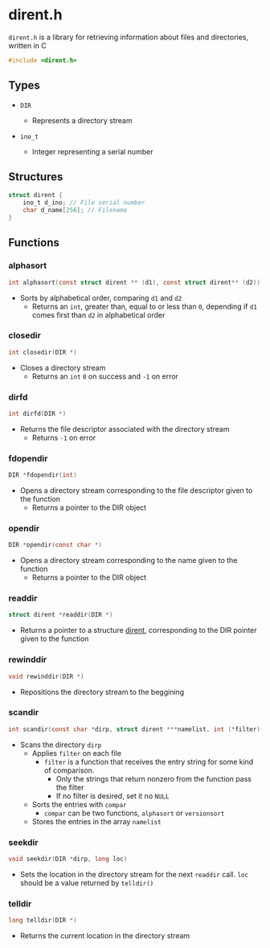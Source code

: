# dirent.h
`dirent.h` is a library for retrieving information about files and directories, written in C

```c
#include <dirent.h>
```

## Types
- `DIR`
    - Represents a directory stream

- `ino_t`
    - Integer representing a serial number

## Structures
```c
struct dirent {
    ino_t d_ino; // File serial number
    char d_name[256]; // Filename
}
```


## Functions

### alphasort
```c
int alphasort(const struct dirent ** (d1), const struct dirent** (d2))
```

- Sorts by alphabetical order, comparing `d1` and `d2`
    - Returns an `int`, greater than, equal to or less than `0`, depending if `d1` comes first than `d2` in alphabetical order


### closedir
```c
int closedir(DIR *)
```
- Closes a directory stream
    - Returns an `int` `0` on success and `-1` on error

### dirfd
```c
int dirfd(DIR *)
```
- Returns the file descriptor associated with the directory stream
    - Returns `-1` on error

### fdopendir
```c
DIR *fdopendir(int)
```
- Opens a directory stream corresponding to the file descriptor given to the function
    - Returns a pointer to the DIR object


### opendir
```c
DIR *opendir(const char *)
```
- Opens a directory stream corresponding to the name given to the function
    - Returns a pointer to the DIR object

### readdir
```c
struct dirent *readdir(DIR *)
```
- Returns a pointer to a structure [dirent](#Structures), corresponding to the DIR pointer given to the function

### rewinddir
```c
void rewinddir(DIR *)
```
- Repositions the directory stream to the beggining

### scandir
```c
int scandir(const char *dirp, struct dirent ***namelist, int (*filter)(const struct dirent *), int(*compar)(const struct dirent **) )
```
- Scans the directory `dirp`
    - Applies `filter` on each file
        - `filter` is a function that receives the entry string for some kind of comparison.
            - Only the strings that return nonzero from the function pass the filter
            - If no filter is desired, set it no `NULL`
    - Sorts the entries with `compar`
        - `compar` can be two functions, `alphasort` or `versionsort`
    - Stores the entries in the array `namelist`

### seekdir
```c
void seekdir(DIR *dirp, long loc)
```
- Sets the location in the directory stream for the next `readdir` call. `loc` should be a value returned by `telldir()`

### telldir
```c
long telldir(DIR *)
```

- Returns the current location in the directory stream

